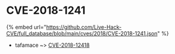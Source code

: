 # CVE-2018-1241
{% embed url="https://github.com/Live-Hack-CVE/full_database/blob/main/cves/2018/CVE-2018-1241.json" %}

* tafamace ~> [CVE-2018-12418](https://www.alice-snow.ru/2018/database/cve-2018-1241/cve-2018-12418-tafamace)